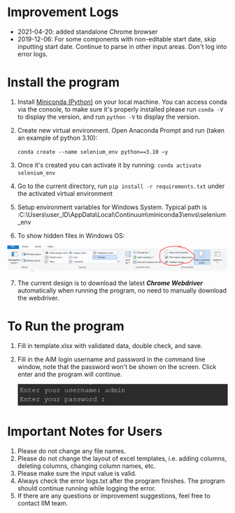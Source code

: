 # Improvement Logs

* 2021-04-20: added standalone Chrome browser
* 2019-12-06: For some components with non-editable start date, skip  inputting start date. Continue to parse in other input areas. Don't log  into error logs.

# Install the program

1. Install [Miniconda (Python)](https://docs.conda.io/en/latest/miniconda.html)  on your local machine. You can access conda via the console, to make sure it's properly installed please run `conda -V` to display the version, and run `python -V` to display the version.

2. Create new virtual environment. Open Anaconda Prompt and run (taken an example of python 3.10):

    ```conda create --name selenium_env python==3.10 –y```

3.  Once it's created you can activate it by running: ```conda activate selenium_env```

4. Go to the current directory, run ```pip install -r requirements.txt``` under the activated virtual environment

5. Setup environment variables for Windows System. Typical path is :C:\Users\user_ID\AppData\Local\Continuum\miniconda3\envs\selenium_env

6. To show hidden files in Windows OS:

![show hidden files](images/screenshots2.PNG)

7. The current design is to download the latest ***Chrome Webdriver*** automatically when running the program, no need to manually download the webdriver.

# To Run the program

1. Fill in template.xlsx with validated data, double check, and save.

2. Fill in the AiM login username and password in the command line window, note that the password won't be shown on the screen. Click enter and the program will continue.

   ![CMD login screenshots](images/screenshots1.PNG)

 

# Important Notes for Users

1. Please do not change any file names.
2. Please do not change the layout of excel templates, i.e. adding columns, deleting columns, changing column names, etc.
3. Please make sure the input value is valid.
4. Always check the error logs.txt after the program finishes. The program should continue running while logging the error.
5. If there are any questions or improvement suggestions, feel free to contact IIM team.